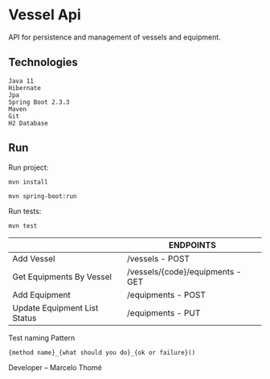 # Vessel Api
API for persistence and management of vessels and equipment.


## Technologies

```$xslt
Java 11
Hibernate
Jpa
Spring Boot 2.3.3
Maven
Git
H2 Database
```

## Run

Run project:

```sh
mvn install
```
```shell
mvn spring-boot:run
```

Run tests:
 
```shell
mvn test
```


| |ENDPOINTS|
|---|---|
Add Vessel| /vessels - POST| |
Get Equipments By Vessel | /vessels/{code}/equipments - GET||
Add Equipment | /equipments - POST  | |
Update Equipment List Status | /equipments - PUT||


Test naming Pattern

```$xslt
{method name}_{what should you do}_{ok or failure}()
```



Developer – Marcelo Thomé
